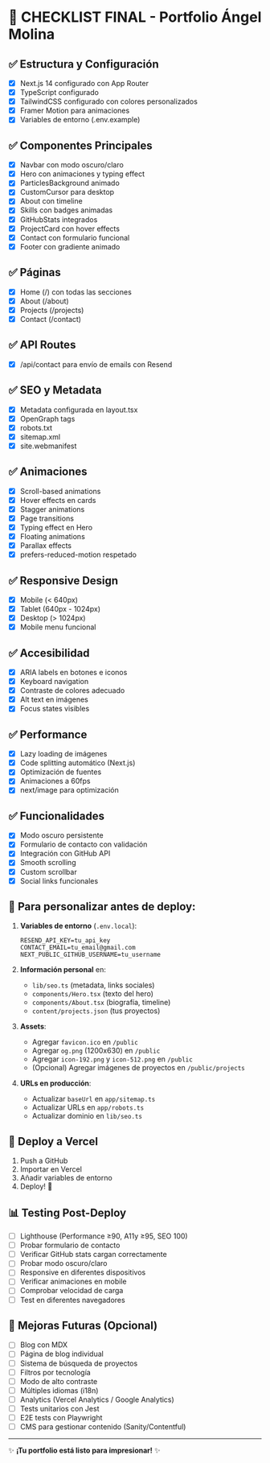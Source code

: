 # 🚀 CHECKLIST FINAL - Portfolio Ángel Molina

## ✅ Estructura y Configuración
- [x] Next.js 14 configurado con App Router
- [x] TypeScript configurado
- [x] TailwindCSS configurado con colores personalizados
- [x] Framer Motion para animaciones
- [x] Variables de entorno (.env.example)

## ✅ Componentes Principales
- [x] Navbar con modo oscuro/claro
- [x] Hero con animaciones y typing effect
- [x] ParticlesBackground animado
- [x] CustomCursor para desktop
- [x] About con timeline
- [x] Skills con badges animadas
- [x] GitHubStats integrados
- [x] ProjectCard con hover effects
- [x] Contact con formulario funcional
- [x] Footer con gradiente animado

## ✅ Páginas
- [x] Home (/) con todas las secciones
- [x] About (/about)
- [x] Projects (/projects)
- [x] Contact (/contact)

## ✅ API Routes
- [x] /api/contact para envío de emails con Resend

## ✅ SEO y Metadata
- [x] Metadata configurada en layout.tsx
- [x] OpenGraph tags
- [x] robots.txt
- [x] sitemap.xml
- [x] site.webmanifest

## ✅ Animaciones
- [x] Scroll-based animations
- [x] Hover effects en cards
- [x] Stagger animations
- [x] Page transitions
- [x] Typing effect en Hero
- [x] Floating animations
- [x] Parallax effects
- [x] prefers-reduced-motion respetado

## ✅ Responsive Design
- [x] Mobile (< 640px)
- [x] Tablet (640px - 1024px)
- [x] Desktop (> 1024px)
- [x] Mobile menu funcional

## ✅ Accesibilidad
- [x] ARIA labels en botones e iconos
- [x] Keyboard navigation
- [x] Contraste de colores adecuado
- [x] Alt text en imágenes
- [x] Focus states visibles

## ✅ Performance
- [x] Lazy loading de imágenes
- [x] Code splitting automático (Next.js)
- [x] Optimización de fuentes
- [x] Animaciones a 60fps
- [x] next/image para optimización

## ✅ Funcionalidades
- [x] Modo oscuro persistente
- [x] Formulario de contacto con validación
- [x] Integración con GitHub API
- [x] Smooth scrolling
- [x] Custom scrollbar
- [x] Social links funcionales

## 🔧 Para personalizar antes de deploy:

1. **Variables de entorno** (`.env.local`):
   ```env
   RESEND_API_KEY=tu_api_key
   CONTACT_EMAIL=tu_email@gmail.com
   NEXT_PUBLIC_GITHUB_USERNAME=tu_username
   ```

2. **Información personal** en:
   - `lib/seo.ts` (metadata, links sociales)
   - `components/Hero.tsx` (texto del hero)
   - `components/About.tsx` (biografía, timeline)
   - `content/projects.json` (tus proyectos)

3. **Assets**:
   - Agregar `favicon.ico` en `/public`
   - Agregar `og.png` (1200x630) en `/public`
   - Agregar `icon-192.png` y `icon-512.png` en `/public`
   - (Opcional) Agregar imágenes de proyectos en `/public/projects`

4. **URLs en producción**:
   - Actualizar `baseUrl` en `app/sitemap.ts`
   - Actualizar URLs en `app/robots.ts`
   - Actualizar dominio en `lib/seo.ts`

## 🚀 Deploy a Vercel

1. Push a GitHub
2. Importar en Vercel
3. Añadir variables de entorno
4. Deploy! 🎉

## 📊 Testing Post-Deploy

- [ ] Lighthouse (Performance ≥90, A11y ≥95, SEO 100)
- [ ] Probar formulario de contacto
- [ ] Verificar GitHub stats cargan correctamente
- [ ] Probar modo oscuro/claro
- [ ] Responsive en diferentes dispositivos
- [ ] Verificar animaciones en mobile
- [ ] Comprobar velocidad de carga
- [ ] Test en diferentes navegadores

## 🎯 Mejoras Futuras (Opcional)

- [ ] Blog con MDX
- [ ] Página de blog individual
- [ ] Sistema de búsqueda de proyectos
- [ ] Filtros por tecnología
- [ ] Modo de alto contraste
- [ ] Múltiples idiomas (i18n)
- [ ] Analytics (Vercel Analytics / Google Analytics)
- [ ] Tests unitarios con Jest
- [ ] E2E tests con Playwright
- [ ] CMS para gestionar contenido (Sanity/Contentful)

---

✨ **¡Tu portfolio está listo para impresionar!** ✨
